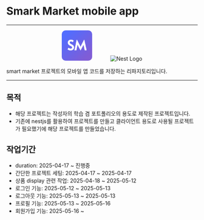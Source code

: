 # Smark Market mobile app

---

<div align="center">
  <img src="./ios/Runner/Assets.xcassets/AppIcon.appiconset/AppIcon@2x.png" width="80" style="border-radius: 10px;" >
  <span style="display:inline-block; width:40px;"></span>
  <img src="https://www.svgrepo.com/show/353751/flutter.svg" width="80" alt="Nest Logo" />
</div>

smart market 프로젝트의 모바일 앱 코드를 저장하는 리파지토리입니다.

---

## 목적

- 해당 프로젝트는 작성자의 학습 겸 포트폴리오의 용도로 제작된 프로젝트입니다.
- 기존에 nestjs를 활용하여 프로젝트를 만들고 클라이언트 용도로 사용될 프로젝트가 필요했기에 해당 프로젝트를 만들었습니다.

## 작업기간

- duration: 2025-04-17 ~ 진행중
- 간단한 프로젝트 세팅: 2025-04-17 ~ 2025-04-17
- 상품 display 관련 작업: 2025-04-18 ~ 2025-05-12
- 로그인 기능: 2025-05-12 ~ 2025-05-13
- 로그아웃 기능: 2025-05-13 ~ 2025-05-13
- 프로필 기능: 2025-05-13 ~ 2025-05-16
- 회원가입 기능: 2025-05-16 ~
